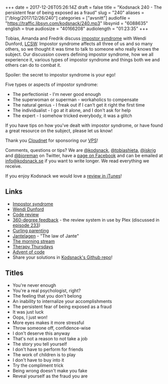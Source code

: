 +++
date = 2017-12-26T05:26:14Z
draft = false
title = "Kodsnack 240 - The persistent fear of being exposed as a fraud"
slug = "240"
aliases = ["/blog/2017/12/26/240"]
categories = ["avsnitt"]
audiofile = "https://traffic.libsyn.com/kodsnack/240.mp3"
libsynid = "6088635"
english = true
audiosize = "40166208"
audiolength = "01:23:35"
+++

Tobias, Amanda and Fredrik discuss [impostor syndrome](https://en.wikipedia.org/wiki/Impostor_syndrome) with Wendi Dunford, [LCSW](https://www.humanservicesedu.org/lcswvspsychologist.html#context/api/listings/prefilter). Impostor syndrome affects all three of us and so many others, so we thought it was time to talk to someone who really knows the subject. Our discussion covers defining impostor syndrome, how we all experience it, various types of impostor syndrome and things both we and others can do to combat it.

Spoiler: the secret to impostor syndrome is your ego!

Five types or aspects of impostor syndrome:

* The perfectionist - I'm never good enough
* The superwoman or superman - workaholics to compensate
* The natural genius - I freak out if I can't get it right the first time
* The individualist - I go at it alone, and I don't ask for help
* The expert - I somehow tricked everybody, it was a glitch

If you have tips on how you've dealt with impostor syndrome, or have found a great resource on the subject, please let us know!

Thank you [Cloudnet](http://www.cloudnet.se) for sponsoring our [VPS](http://en.wikipedia.org/wiki/Virtual_private_server)!

Comments, questions or tips? We are [@kodsnack](https://www.twitter.com/kodsnack), [@tobiashieta](https://www.twitter.com/tobiashieta), [@iskrig](https://www.twitter.com/iskrig) and [@bjoreman](https://www.twitter.com/bjoreman) on Twitter, have a [page on Facebook](https://www.facebook.com/kodsnack) and can be emailed at [info@kodsnack.se](mailto:info@kodsnack.se) if you want to write longer. We read everything we receive.

If you enjoy Kodsnack we would love a [review in iTunes](http://itunes.apple.com/se/podcast/kodsnack/id561631498?l=en)!

## Links ##
* [Impostor syndrome](https://en.wikipedia.org/wiki/Impostor_syndrome)
* [Wendi Dunford](https://twitter.com/therapythursdys)
* [Code review](https://en.wikipedia.org/wiki/Code_review)
* [360-degree feedback](https://en.wikipedia.org/wiki/360-degree_feedback) - the review system in use by Plex (discussed in [episode 233](https://kodsnack.se/233/))
* [Curling parenting](https://en.wikipedia.org/wiki/Helicopter_parent)
* [Jantelagen](https://en.wikipedia.org/wiki/Law_of_Jante) - "The law of Jante"
* [The morning stream](http://frogpants.com/tms)
* [Therapy Thursdays](https://therapythursdays.com/)
* [Advent of code](http://adventofcode.com/)
* Share your solutions in [Kodsnack's Github repo](https://github.com/kodsnack/advent_of_code_2017/)!

## Titles ##
* You're never enough
* You're a real psychologist, right?
* The feeling that you don't belong
* An inability to internalize your accomplishments
* The persistent fear of being exposed as a fraud
* It was just luck
* Oops, I just won!
* More eyes makes it more stressful
* Throw someone off, confidence-wise
* I don't deserve this anyway
* That's not a reason to not take a job
* The story you tell yourself
* I don't have to perform for friends
* The work of children is to play
* I don't have to buy into it
* Try the compliment trick
* Being wrong doesn't make you fake
* Reveal yourself as the fraud you are
